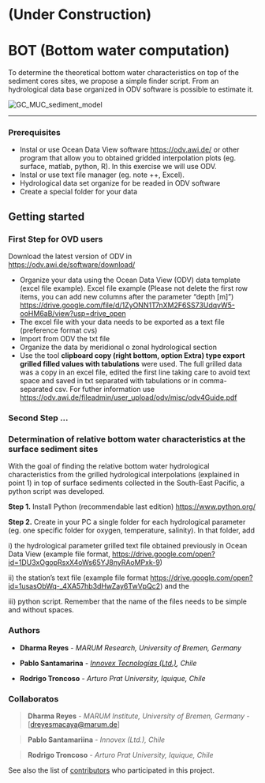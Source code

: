 # (Under Construction)

# BOT (Bottom water computation)

To determine the theoretical bottom water characteristics on top of the sediment cores sites, we propose a simple finder script. From an hydrological data base organized in ODV software is possible to estimate it.

![GC_MUC_sediment_model](https://user-images.githubusercontent.com/57748370/113622334-231a8e80-965d-11eb-977d-943e565c5e71.png)

----

### Prerequisites

- Instal or use Ocean Data View software https://odv.awi.de/ or other program that allow you to obtained gridded interpolation plots (eg. surface, matlab, python, R). In this exercise we will use ODV. 
- Instal or use text file manager (eg. note ++, Excel). 
- Hydrological data set organize for be readed in ODV software 
- Create a special folder for your data 


## Getting started




### First Step for OVD users 

Download the latest version of ODV in https://odv.awi.de/software/download/ 

- Organize your data using the Ocean Data View (ODV) data template (excel file example). Excel file example (Please not delete the first row items, you can add new columns after the parameter “depth [m]”) https://drive.google.com/file/d/1ZyONN1T7nXM2F6SS73UdqvW5-ooHM6aB/view?usp=drive_open 
- The excel file with your data needs to be exported as a text file (preference format cvs)
- Import from ODV the txt file 
- Organize the data by meridional o zonal hydrological section 
- Use the tool **clipboard copy (right bottom, option Extra) type export grilled filled values with tabulations** were used. The full grilled data was a copy in an excel file, edited the first line taking care to avoid text space and saved in txt separated with tabulations or in comma-separated csv. For futher information use https://odv.awi.de/fileadmin/user_upload/odv/misc/odv4Guide.pdf 

### Second Step ...

### Determination of relative bottom water characteristics at the surface sediment sites

With the goal of finding the relative bottom water hydrological characteristics from the grilled hydrological interpolations (explained in point 1) in top of surface sediments collected in the South-East Pacific, a python script was developed. 

**Step 1.** Install Python (recommendable last edition) https://www.python.org/ 

**Step 2.** Create in your PC a single folder for each hydrological parameter (eg. one specific folder for oxygen, temperature, salinity). In that folder, add 

i) the hydrological parameter grilled text file obtained previously in Ocean Data View (example file format, https://drive.google.com/open?id=1DU3xOgopRsxX4oWs65YJ8nyRAoMPxk-9) 

ii) the station’s text file (example file format https://drive.google.com/open?id=1usasObWq-_4XA57hb3dHwZay6TwVpQc2) and the 

iii) python script. Remember that the name of the files needs to be simple and without spaces.  


### Authors

* **Dharma Reyes** - *MARUM Research, University of Bremen, Germany* 

* **Pablo Santamarina** - [*Innovex Tecnologías (Ltd.)*](www.innovex.cl)*, Chile*

* **Rodrigo Troncoso** - *Arturo Prat University, Iquique, Chile*



### Collaboratos

> **Dharma Reyes** - *MARUM Institute, University of Bremen, Germany* - [dreyesmacaya@marum.de]

> **Pablo Santamariina** - *Innovex (Ltd.), Chile*

> **Rodrigo Troncoso** - *Arturo Prat University, Iquique, Chile*



See also the list of [contributors](https://github.com/your/project/contributors) who participated in this project.
